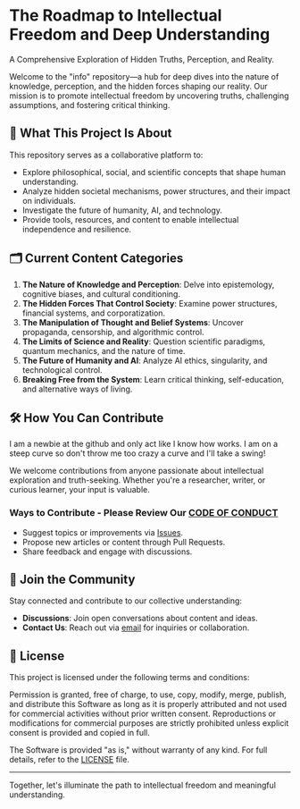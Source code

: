 # The Roadmap to Intellectual Freedom and Deep Understanding

A Comprehensive Exploration of Hidden Truths, Perception, and Reality.

Welcome to the "info" repository—a hub for deep dives into the nature of knowledge, perception, and the hidden forces shaping our reality. Our mission is to promote intellectual freedom by uncovering truths, challenging assumptions, and fostering critical thinking.

## 🌟 What This Project Is About

This repository serves as a collaborative platform to:
- Explore philosophical, social, and scientific concepts that shape human understanding.
- Analyze hidden societal mechanisms, power structures, and their impact on individuals.
- Investigate the future of humanity, AI, and technology.
- Provide tools, resources, and content to enable intellectual independence and resilience.

## 🗂️ Current Content Categories
1. **The Nature of Knowledge and Perception**: Delve into epistemology, cognitive biases, and cultural conditioning.
2. **The Hidden Forces That Control Society**: Examine power structures, financial systems, and corporatization.
3. **The Manipulation of Thought and Belief Systems**: Uncover propaganda, censorship, and algorithmic control.
4. **The Limits of Science and Reality**: Question scientific paradigms, quantum mechanics, and the nature of time.
5. **The Future of Humanity and AI**: Analyze AI ethics, singularity, and technological control.
6. **Breaking Free from the System**: Learn critical thinking, self-education, and alternative ways of living.

## 🛠️ How You Can Contribute
I am a newbie at the github and only act like I know how works. I am on a steep curve so don't throw me too crazy a curve and I'll take a swing!

We welcome contributions from anyone passionate about intellectual exploration and truth-seeking. Whether you're a researcher, writer, or curious learner, your input is valuable.

### Ways to Contribute - Please Review Our [CODE OF CONDUCT](./CONTRIBUTING.md)
- Suggest topics or improvements via [Issues](https://github.com/gameperson/info/issues).
- Propose new articles or content through Pull Requests.
- Share feedback and engage with discussions.

## 👥 Join the Community
Stay connected and contribute to our collective understanding:
- **Discussions**: Join open conversations about content and ideas.
- **Contact Us**: Reach out via [email](mailto:gamesomeotherday@gmail.com) for inquiries or collaboration.

## 📜 License
This project is licensed under the following terms and conditions:

Permission is granted, free of charge, to use, copy, modify, merge, publish, and distribute this Software as long as it is properly attributed and not used for commercial activities without prior written consent. Reproductions or modifications for commercial purposes are strictly prohibited unless explicit consent is provided and copied in full.

The Software is provided "as is," without warranty of any kind. For full details, refer to the [LICENSE](./LICENSE) file.

---

Together, let's illuminate the path to intellectual freedom and meaningful understanding.
